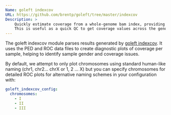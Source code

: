 ```yaml
---
Name: goleft indexcov
URL: https://github.com/brentp/goleft/tree/master/indexcov
Description: >
    Quickly estimate coverage from a whole-genome bam index, providing 16KB resolution.
    This is useful as a quick QC to get coverage values across the genome.
---
```


The goleft indexcov module parses results generated by
[goleft indexcov](https://github.com/brentp/goleft/tree/master/indexcov). It
uses the PED and ROC data files to create diagnostic plots of coverage per
sample, helping to identify sample gender and coverage issues.

By default, we attempt to only plot chromosomes using standard human-like naming
(chr1, chr2... chrX or 1, 2 ... X) but you can specify chromosomes for detailed
ROC plots for alternative naming schemes in your configuration with:

```yaml
goleft_indexcov_config:
  chromosomes:
    - I
    - II
    - III
```
